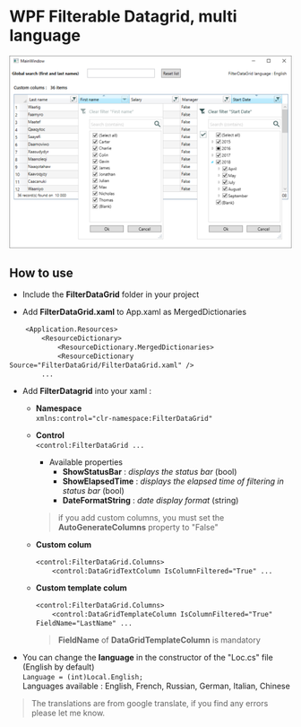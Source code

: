 <!--
Edited
https://dillinger.io/
-->

# WPF Filterable Datagrid, multi language
![datagrid image demo](datagridFilter.png)

## How to use
 - Include the **FilterDataGrid** folder in your project   

 - Add **FilterDataGrid.xaml** to App.xaml as MergedDictionaries   
```
    <Application.Resources>
        <ResourceDictionary>
            <ResourceDictionary.MergedDictionaries>
	    	<ResourceDictionary Source="FilterDataGrid/FilterDataGrid.xaml" />
		...
```  
   
 - Add **FilterDatagrid** into your xaml :   
 
      - **Namespace**      
		`xmlns:control="clr-namespace:FilterDataGrid"`
	  - **Control**   
		`<control:FilterDataGrid ...`   
		- Available properties
		  - **ShowStatusBar** : *displays the status bar* (bool)
		  - **ShowElapsedTime** : *displays the elapsed time of filtering in status bar* (bool)
		  - **DateFormatString** : *date display format* (string)   
		> if you add custom columns, you must set the **AutoGenerateColumns** property to "False"  
		
	  - **Custom colum**   
		```
		<control:FilterDataGrid.Columns>   
		    <control:DataGridTextColumn IsColumnFiltered="True" ...
		```
	  - **Custom template colum**   
		```
		<control:FilterDataGrid.Columns>   
		    <control:DataGridTemplateColumn IsColumnFiltered="True" FieldName="LastName" ...
		```
		> **FieldName** of **DataGridTemplateColumn** is mandatory   
 - You can change the **language** in the constructor of the "Loc.cs" file (English by default)   
		`Language = (int)Local.English;`      
		Languages available : English, French, Russian, German, Italian, Chinese
> The translations are from google translate, if you find any errors please let me know.
